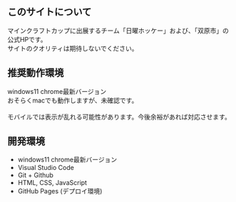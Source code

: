 <h2>このサイトについて</h2>
<p>マインクラフトカップに出展するチーム「日曜ホッケー」および、「双原市」の公式HPです。<br>
サイトのクオリティは期待しないでください。</p>

<h2>推奨動作環境</h2>
<p>windows11 chrome最新バージョン<br>
おそらくmacでも動作しますが、未確認です。<br><br>
モバイルでは表示が乱れる可能性があります。今後余裕があれば対応させます。</p>

<h2>開発環境</h2>
<ul>
    <li>windows11 chrome最新バージョン</li>
    <li>Visual Studio Code</li>
    <li>Git + Github</li>
    <li>HTML, CSS, JavaScript</li>
    <li>GitHub Pages (デプロイ環境)</li>
</ul>
